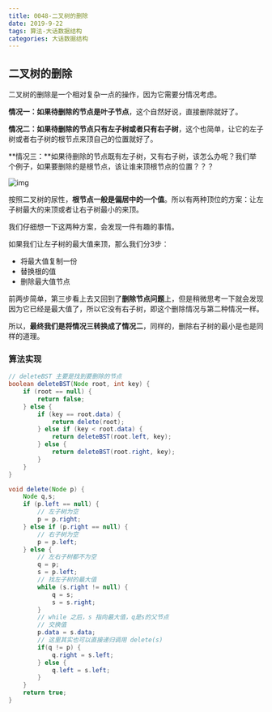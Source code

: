 ```yaml
---
title: 0048-二叉树的删除
date: 2019-9-22
tags: 算法-大话数据结构
categories: 大话数据结构
---
```




## 二叉树的删除

二叉树的删除是一个相对复杂一点的操作，因为它需要分情况考虑。

**情况一：**如果待删除的节点是**叶子节点**，这个自然好说，直接删除就好了。

**情况二：**如果待删除的节点**只有左子树或者只有右子树**，这个也简单，让它的左子树或者右子树的根节点来顶自己的位置就好了。

**情况三：**如果待删除的节点既有左子树，又有右子树，该怎么办呢？我们举个例子，如果要删除的是根节点，该让谁来顶根节点的位置？？？

![img](https://img-blog.csdn.net/20130506102041907)

按照二叉树的尿性，**根节点一般是偏居中的一个值**。所以有两种顶位的方案：让左子树最大的来顶或者让右子树最小的来顶。

我们仔细想一下这两种方案，会发现一件有趣的事情。

如果我们让左子树的最大值来顶，那么我们分3步：

- 将最大值复制一份
- 替换根的值
- 删除最大值节点

前两步简单，第三步看上去又回到了**删除节点问题**上，但是稍微思考一下就会发现因为它已经是最大值了，所以它没有右子树，即这个删除情况与第二种情况一样。

所以，**最终我们是将情况三转换成了情况二**，同样的，删除右子树的最小是也是同样的道理。



### 算法实现

```java
// deleteBST 主要是找到要删除的节点
boolean deleteBST(Node root, int key) {
    if (root == null) {
        return false;
    } else {
        if (key == root.data) {
            return delete(root);
        } else if (key < root.data) {
            return deleteBST(root.left, key);
        } else {
            return deleteBST(root.right, key);
        }
    }
}
```



```java
void delete(Node p) {
	Node q,s;
    if (p.left == null) {
        // 左子树为空
        p = p.right;
    } else if (p.right == null) {
        // 右子树为空
        p = p.left;
    } else {
        // 左右子树都不为空
        q = p;
        s = p.left;
        // 找左子树的最大值
        while (s.right != null) {
            q = s;
            s = s.right;
        }
        // while 之后，s 指向最大值，q是s的父节点
        // 交换值
        p.data = s.data;
        // 这里其实也可以直接递归调用 delete(s)
        if(q != p) {
            q.right = s.left;
        } else {
            q.left = s.left;
        }
    }
    return true;
}
```

